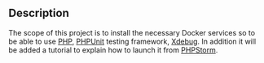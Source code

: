 ## Description
The scope of this project is to install the necessary Docker services so to be able to use [PHP](php.net), [PHPUnit](https://phpunit.de/) testing framework, [Xdebug](https://xdebug.org/). In addition it will be added a tutorial to explain how to launch it from [PHPStorm](https://www.jetbrains.com/phpstorm/).
